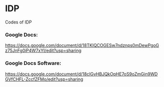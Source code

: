 # IDP
Codes of IDP
### Google Docs:
https://docs.google.com/document/d/18TKIQCOGESw7ndznps0mDewPgoGz75JnFg0iP4W7xYI/edit?usp=sharing
### Google Docs Software:
https://docs.google.com/document/d/18cIGvHBJQkOpHE7oS9oZmGin9WDGVfCHFL-ZccfZFMo/edit?usp=sharing
